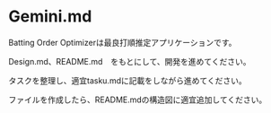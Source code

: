 # Gemini.md

Batting Order Optimizerは最良打順推定アプリケーションです。

Design.md、README.md　をもとにして、開発を進めてください。

タスクを整理し、適宜tasku.mdに記載をしながら進めてください。

ファイルを作成したら、README.mdの構造図に適宜追加してください。
